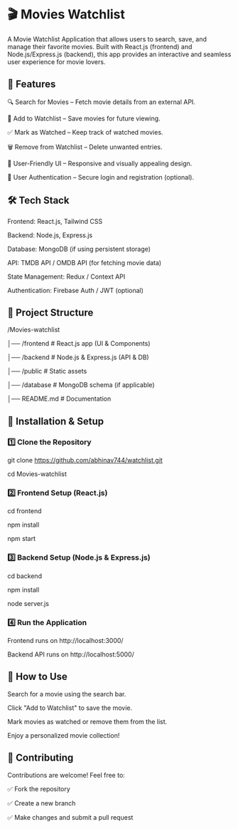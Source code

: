 # 🎬 Movies Watchlist

A Movie Watchlist Application that allows users to search, save, and manage their favorite movies. Built with React.js (frontend) and Node.js/Express.js (backend), this app provides an interactive and seamless user experience for movie lovers.

## 🚀 Features

🔍 Search for Movies – Fetch movie details from an external API.

📌 Add to Watchlist – Save movies for future viewing.

✅ Mark as Watched – Keep track of watched movies.

🗑️ Remove from Watchlist – Delete unwanted entries.

🎨 User-Friendly UI – Responsive and visually appealing design.

🔐 User Authentication – Secure login and registration (optional).

## 🛠 Tech Stack

Frontend: React.js, Tailwind CSS

Backend: Node.js, Express.js

Database: MongoDB (if using persistent storage)

API: TMDB API / OMDB API (for fetching movie data)

State Management: Redux / Context API

Authentication: Firebase Auth / JWT (optional)

## 📁 Project Structure



/Movies-watchlist

│── /frontend       # React.js app (UI & Components)

│── /backend        # Node.js & Express.js (API & DB)

│── /public         # Static assets

│── /database       # MongoDB schema (if applicable)

│── README.md       # Documentation

## 🚀 Installation & Setup

### 1️⃣ Clone the Repository


git clone https://github.com/abhinav744/watchlist.git

cd Movies-watchlist

### 2️⃣ Frontend Setup (React.js)


cd frontend

npm install

npm start

### 3️⃣ Backend Setup (Node.js & Express.js)



cd backend

npm install

node server.js

### 4️⃣ Run the Application

Frontend runs on http://localhost:3000/

Backend API runs on http://localhost:5000/

## 📌 How to Use

Search for a movie using the search bar.

Click "Add to Watchlist" to save the movie.

Mark movies as watched or remove them from the list.

Enjoy a personalized movie collection!

## 📌 Contributing

Contributions are welcome! Feel free to:

✅ Fork the repository

✅ Create a new branch

✅ Make changes and submit a pull request

